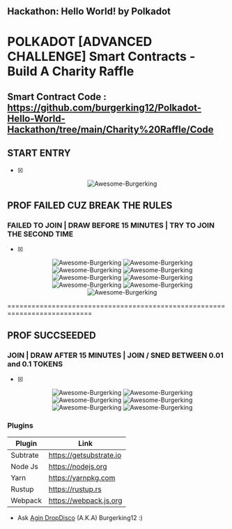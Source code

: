 ## Hackathon: Hello World! by Polkadot

# POLKADOT [ADVANCED CHALLENGE] Smart Contracts - Build A Charity Raffle
## Smart Contract Code : https://github.com/burgerking12/Polkadot-Hello-World-Hackathon/tree/main/Charity%20Raffle/Code

## START ENTRY
- [x] <p align="center">
    <a>
        <img src="./start_entry/supp1.png" alt="Awesome-Burgerking"/>
    </a>
    </p>

## PROF FAILED CUZ BREAK THE RULES
### FAILED TO JOIN | DRAW BEFORE 15 MINUTES | TRY TO JOIN THE SECOND TIME
- [x] <p align="center">
    <a>
        <img src="./failed/supp1.png" alt="Awesome-Burgerking"/>
    </a>
    <a>
        <img src="./failed/supp2.png" alt="Awesome-Burgerking"/>
    </a>
    <a>
        <img src="./failed/supp3.png" alt="Awesome-Burgerking"/>
    </a>
    <a>
        <img src="./failed/supp4.png" alt="Awesome-Burgerking"/>
    </a>
    <a>
        <img src="./failed/0_01_2x.png" alt="Awesome-Burgerking"/>
    </a><a>
        <img src="./failed/0_01_2x_data.png" alt="Awesome-Burgerking"/>
    </a>
    <a>
        <img src="./failed/call_before_15.png" alt="Awesome-Burgerking"/>
    </a>
    <a>
        <img src="./failed/draw_failed1.png" alt="Awesome-Burgerking"/>
    </a><a>
        <img src="./failed/draw_failed_data.png" alt="Awesome-Burgerking"/>
    </a>
</p>

===========================================================================

## PROF SUCCSEEDED
###  JOIN | DRAW AFTER 15 MINUTES | JOIN / SNED BETWEEN 0.01 and 0.1 TOKENS
- [x] <p align="center">
    <a>
        <img src="./IDR_Indonesian_Rupiah.png" alt="Awesome-Burgerking"/>
    </a>
   <a>
        <img src="./IDR_Indonesian_Rupiah.png" alt="Awesome-Burgerking"/>
    </a>
   <a>
        <img src="./IDR_Indonesian_Rupiah.png" alt="Awesome-Burgerking"/>
    </a>
   <a>
        <img src="./IDR_Indonesian_Rupiah.png" alt="Awesome-Burgerking"/>
    </a>
   <a>
        <img src="./IDR_Indonesian_Rupiah.png" alt="Awesome-Burgerking"/>
    </a>
   <a>
        <img src="./IDR_Indonesian_Rupiah.png" alt="Awesome-Burgerking"/>
    </a>
</p>




### Plugins

| Plugin | Link |
| ------ | ------ |
| Subtrate | https://getsubstrate.io |
| Node Js | https://nodejs.org |
| Yarn | https://yarnpkg.com |
| Rustup | https://rustup.rs |
| Webpack |https://webpack.js.org |'

* Ask [Agin DropDisco](https://twitter.com/agin_webdev) (A.K.A) Burgerking12 :)

